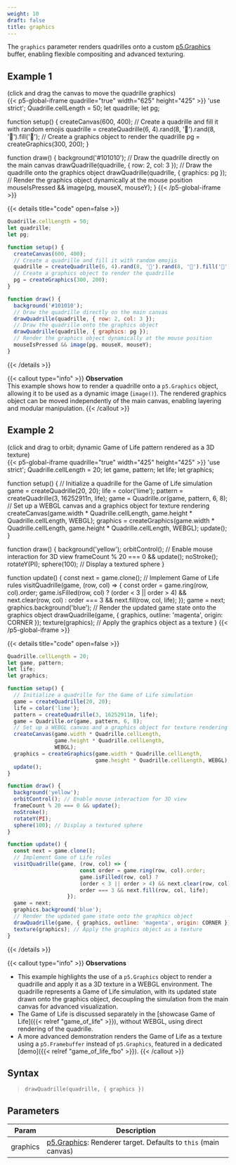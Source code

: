 ```yaml
---
weight: 10
draft: false
title: graphics
---
```


The `graphics` parameter renders quadrilles onto a custom [p5.Graphics](https://p5js.org/reference/#/p5.Graphics) buffer, enabling flexible compositing and advanced texturing.

## Example 1

(click and drag the canvas to move the quadrille graphics)\
{{< p5-global-iframe quadrille="true" width="625" height="425" >}}
'use strict';
Quadrille.cellLength = 50;
let quadrille;
let pg;

function setup() {
  createCanvas(600, 400);
  // Create a quadrille and fill it with random emojis
  quadrille = createQuadrille(6, 4).rand(8, '🐉').rand(8, '🦄').fill('🦖');
  // Create a graphics object to render the quadrille
  pg = createGraphics(300, 200);
}

function draw() {
  background('#101010');
  // Draw the quadrille directly on the main canvas
  drawQuadrille(quadrille, { row: 2, col: 3 });
  // Draw the quadrille onto the graphics object
  drawQuadrille(quadrille, { graphics: pg });
  // Render the graphics object dynamically at the mouse position
  mouseIsPressed && image(pg, mouseX, mouseY);
}
{{< /p5-global-iframe >}}

{{< details title="code" open=false >}}
```js
Quadrille.cellLength = 50;
let quadrille;
let pg;

function setup() {
  createCanvas(600, 400);
  // Create a quadrille and fill it with random emojis
  quadrille = createQuadrille(6, 4).rand(8, '🐉').rand(8, '🦄').fill('🦖');
  // Create a graphics object to render the quadrille
  pg = createGraphics(300, 200);
}

function draw() {
  background('#101010');
  // Draw the quadrille directly on the main canvas
  drawQuadrille(quadrille, { row: 2, col: 3 });
  // Draw the quadrille onto the graphics object
  drawQuadrille(quadrille, { graphics: pg });
  // Render the graphics object dynamically at the mouse position
  mouseIsPressed && image(pg, mouseX, mouseY);
}
```
{{< /details >}}

{{< callout type="info" >}}
**Observation**\
This example shows how to render a quadrille onto a `p5.Graphics` object, allowing it to be used as a dynamic image (`image()`). The rendered graphics object can be moved independently of the main canvas, enabling layering and modular manipulation.
{{< /callout >}}

## Example 2

(click and drag to orbit; dynamic Game of Life pattern rendered as a 3D texture)\
{{< p5-global-iframe quadrille="true" width="425" height="425" >}}
'use strict';
Quadrille.cellLength = 20;
let game, pattern;
let life;
let graphics;

function setup() {
  // Initialize a quadrille for the Game of Life simulation
  game = createQuadrille(20, 20);
  life = color('lime');
  pattern = createQuadrille(3, 16252911n, life);
  game = Quadrille.or(game, pattern, 6, 8);
  // Set up a WEBGL canvas and a graphics object for texture rendering
  createCanvas(game.width * Quadrille.cellLength,
               game.height * Quadrille.cellLength,
               WEBGL);
  graphics = createGraphics(game.width * Quadrille.cellLength,
                            game.height * Quadrille.cellLength, WEBGL);
  update();
}

function draw() {
  background('yellow');
  orbitControl(); // Enable mouse interaction for 3D view
  frameCount % 20 === 0 && update();
  noStroke();
  rotateY(PI);
  sphere(100); // Display a textured sphere
}

function update() {
  const next = game.clone();
  // Implement Game of Life rules
  visitQuadrille(game, (row, col) => {
                       const order = game.ring(row, col).order;
                       game.isFilled(row, col) ?
                       (order < 3 || order > 4) && next.clear(row, col) :
                       order === 3 && next.fill(row, col, life);
                   });
  game = next;
  graphics.background('blue');
  // Render the updated game state onto the graphics object
  drawQuadrille(game, { graphics, outline: 'magenta', origin: CORNER });
  texture(graphics); // Apply the graphics object as a texture
}
{{< /p5-global-iframe >}}

{{< details title="code" open=false >}}
```js
Quadrille.cellLength = 20;
let game, pattern;
let life;
let graphics;

function setup() {
  // Initialize a quadrille for the Game of Life simulation
  game = createQuadrille(20, 20);
  life = color('lime');
  pattern = createQuadrille(3, 16252911n, life);
  game = Quadrille.or(game, pattern, 6, 8);
  // Set up a WEBGL canvas and a graphics object for texture rendering
  createCanvas(game.width * Quadrille.cellLength,
               game.height * Quadrille.cellLength,
               WEBGL);
  graphics = createGraphics(game.width * Quadrille.cellLength,
                            game.height * Quadrille.cellLength, WEBGL);
  update();
}

function draw() {
  background('yellow');
  orbitControl(); // Enable mouse interaction for 3D view
  frameCount % 20 === 0 && update();
  noStroke();
  rotateY(PI);
  sphere(100); // Display a textured sphere
}

function update() {
  const next = game.clone();
  // Implement Game of Life rules
  visitQuadrille(game, (row, col) => {
                       const order = game.ring(row, col).order;
                       game.isFilled(row, col) ?
                       (order < 3 || order > 4) && next.clear(row, col) :
                       order === 3 && next.fill(row, col, life);
                   });
  game = next;
  graphics.background('blue');
  // Render the updated game state onto the graphics object
  drawQuadrille(game, { graphics, outline: 'magenta', origin: CORNER });
  texture(graphics); // Apply the graphics object as a texture
}
```
{{< /details >}}

{{< callout type="info" >}}
**Observations**  
* This example highlights the use of a `p5.Graphics` object to render a quadrille and apply it as a 3D texture in a WEBGL environment. The quadrille represents a Game of Life simulation, with its updated state drawn onto the graphics object, decoupling the simulation from the main canvas for advanced visualization.
* The Game of Life is discussed separately in the [showcase Game of Life]({{< relref "game_of_life" >}}), without WEBGL, using direct rendering of the quadrille.
* A more advanced demonstration renders the Game of Life as a texture using a `p5.Framebuffer` instead of `p5.Graphics`, featured in a dedicated [demo]({{< relref "game_of_life_fbo" >}}).
{{< /callout >}}

## Syntax

> `drawQuadrille(quadrille, { graphics })`

## Parameters

| Param    | Description                                                                                                |
|----------|------------------------------------------------------------------------------------------------------------|
| graphics | [p5.Graphics](https://p5js.org/reference/#/p5.Graphics): Renderer target. Defaults to `this` (main canvas) |